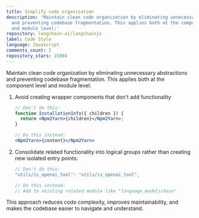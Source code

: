 ```yaml
---
title: Simplify code organization
description: 'Maintain clean code organization by eliminating unnecessary abstractions
  and preventing codebase fragmentation. This applies both at the component level
  and module level:'
repository: langchain-ai/langchainjs
label: Code Style
language: Javascript
comments_count: 2
repository_stars: 15004
---
```


Maintain clean code organization by eliminating unnecessary abstractions and preventing codebase fragmentation. This applies both at the component level and module level:

1. Avoid creating wrapper components that don't add functionality
   ```jsx
   // Don't do this:
   function InstallationInfo({ children }) {
     return <Npm2Yarn>{children}</Npm2Yarn>;
   }
   
   // Do this instead:
   <Npm2Yarn>{content}</Npm2Yarn>
   ```

2. Consolidate related functionality into logical groups rather than creating new isolated entry points:
   ```js
   // Don't do this:
   "utils/is_openai_tool": "utils/is_openai_tool",
   
   // Do this instead:
   // Add to existing related module like "language_models/base"
   ```

This approach reduces code complexity, improves maintainability, and makes the codebase easier to navigate and understand.
